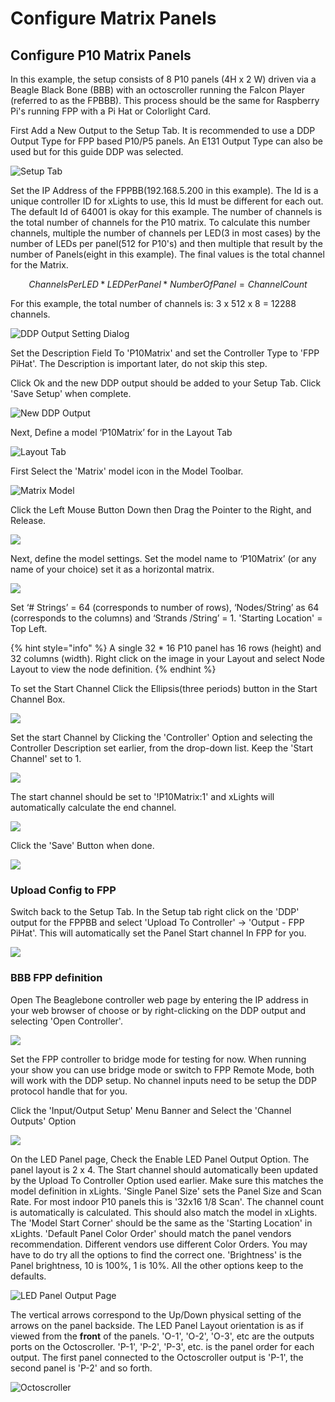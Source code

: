 # Configure Matrix Panels

## **Configure P10 Matrix Panels**

In this example, the setup consists of 8 P10 panels \(4H x 2 W\) driven via a Beagle Black Bone \(BBB\) with an octoscroller running the Falcon Player \(referred to as the FPBBB\). This process should be the same for Raspberry Pi's running FPP with a Pi Hat or Colorlight Card.

First Add a New Output to the Setup Tab. It is recommended to use a DDP Output Type for FPP based P10/P5 panels. An E131 Output Type can also be used but for this guide DDP was selected. 

![Setup Tab](../.gitbook/assets/image%20%28445%29.png)

Set the IP Address of the FPPBB\(192.168.5.200 in this example\). The Id is a unique controller ID for xLights to use, this Id must be different for each out. The default Id of 64001 is okay for this example. The number of channels is the total number of channels for the P10 matrix. To calculate this number channels, multiple the number of channels per LED\(3 in most cases\) by the number of LEDs per panel\(512 for P10's\) and then multiple that result by the number of Panels\(eight in this example\). The final values is the total channel for the Matrix.

$$
Channels Per LED  * LED Per Panel * NumberOfPanel  = Channel Count
$$

For this example, the total number of channels is: 3 x 512 x 8 = 12288 channels.

![DDP Output Setting Dialog](../.gitbook/assets/image%20%28661%29.png)

Set the Description Field To 'P10Matrix' and set the Controller Type to 'FPP PiHat'. The Description is important later, do not skip this step.

Click Ok and the new DDP output should be added to your Setup Tab. Click 'Save Setup' when complete.

![New DDP Output](../.gitbook/assets/image%20%2839%29.png)

Next, Define a model ‘P10Matrix’ for in the Layout Tab

![Layout Tab](../.gitbook/assets/image%20%28633%29.png)

First Select the 'Matrix' model icon in the Model Toolbar.

![Matrix Model ](../.gitbook/assets/image%20%28495%29.png)

Click the Left Mouse Button Down then Drag the Pointer to the Right, and Release.

![](../.gitbook/assets/image%20%28115%29.png)

Next, define the model settings. Set the model name to ‘P10Matrix’ \(or any name of your choice\) set it as a horizontal matrix.

![](../.gitbook/assets/image%20%28282%29.png)

Set ‘\# Strings’ = 64 \(corresponds to number of rows\), ‘Nodes/String’ as 64 \(corresponds to the columns\) and ‘Strands /String’ = 1. 'Starting Location' = Top Left.

{% hint style="info" %}
A single 32 \* 16 P10 panel has 16 rows \(height\) and 32 columns \(width\). Right click on the image in your Layout and select Node Layout to view the node definition.
{% endhint %}

To set the Start Channel Click the Ellipsis\(three periods\) button in the Start Channel Box.

![](../.gitbook/assets/image%20%28621%29.png)

Set the start Channel by Clicking the 'Controller' Option and selecting the Controller Description set earlier, from the drop-down list. Keep the 'Start Channel' set to 1.

![](../.gitbook/assets/image%20%2815%29.png)



The start channel should be set to '!P10Matrix:1' and xLights will automatically calculate the end channel.

![](../.gitbook/assets/image%20%28229%29.png)

Click the 'Save' Button when done.

![](../.gitbook/assets/image%20%28736%29.png)

### Upload Config to FPP

Switch back to the Setup Tab. In the Setup tab right click on the 'DDP' output for the FPPBB and select 'Upload To Controller' -&gt; 'Output - FPP PiHat'. This will automatically set the Panel Start channel In FPP for you.



![](../.gitbook/assets/image%20%28503%29.png)

### **BBB FPP definition**

Open The Beaglebone controller web page by entering the IP address in your web browser of choose or by right-clicking on the DDP output and selecting 'Open Controller'.

![](../.gitbook/assets/image%20%28607%29.png)

Set the FPP controller to bridge mode for testing for now. When running your show you can use bridge mode or switch to FPP Remote Mode, both will work with the DDP setup. No channel inputs need to be setup the DDP protocol handle that for you.

Click the 'Input/Output Setup' Menu Banner and Select the 'Channel Outputs' Option

![](../.gitbook/assets/image%20%28263%29.png)

On the LED Panel page, Check the  Enable LED Panel Output Option. The panel layout is 2 x 4. The Start channel should automatically been updated by the Upload To Controller Option used earlier. Make sure this matches the model definition in xLights. 'Single Panel Size' sets the Panel Size and Scan Rate. For most indoor P10 panels this is '32x16 1/8 Scan'. The channel count is automatically is calculated. This should also match the model in xLights. The 'Model Start Corner' should be the same as the 'Starting Location' in xLights. 'Default Panel Color Order' should match the panel vendors recommendation. Different vendors use different Color Orders. You may have to do try all the options to find the correct one. 'Brightness' is the Panel brightness, 10 is 100%, 1 is 10%. All the other options keep to the defaults.

![LED Panel Output Page](../.gitbook/assets/image%20%2888%29.png)

The vertical arrows correspond to the Up/Down physical setting of the arrows on the panel backside. The LED Panel Layout orientation is as if viewed from the **front** of the panels. 'O-1', 'O-2', 'O-3', etc are the outputs ports on the Octoscroller. 'P-1', 'P-2', 'P-3', etc. is the panel order for each output. The first panel connected to the Octoscroller output is 'P-1', the second panel is 'P-2' and so forth. 

![Octoscroller](../.gitbook/assets/image%20%2879%29.png)

